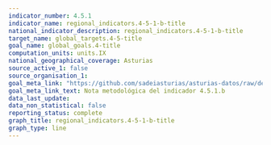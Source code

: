 ```yaml
---
indicator_number: 4.5.1
indicator_name: regional_indicators.4-5-1-b-title
national_indicator_description: regional_indicators.4-5-1-b-title
target_name: global_targets.4-5-title
goal_name: global_goals.4-title
computation_units: units.IX
national_geographical_coverage: Asturias
source_active_1: false
source_organisation_1:  
goal_meta_link: "https://github.com/sadeiasturias/asturias-datos/raw/develop/descargas/methodology/4.5.1.b.pdf"
goal_meta_link_text: Nota metodológica del indicador 4.5.1.b
data_last_update:  
data_non_statistical: false
reporting_status: complete
graph_title: regional_indicators.4-5-1-b-title
graph_type: line
---
```

